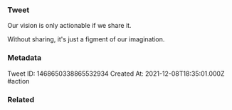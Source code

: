 ### Tweet
Our vision is only actionable if we share it.

Without sharing, it's just a figment of our imagination.

### Metadata
Tweet ID: 1468650338865532934
Created At: 2021-12-08T18:35:01.000Z
#action

### Related

